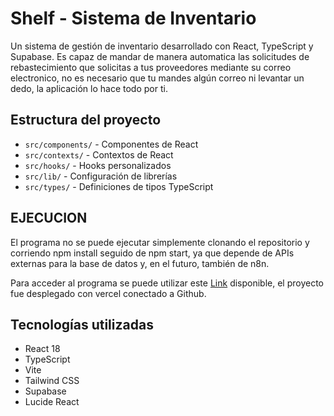 # Shelf - Sistema de Inventario

Un sistema de gestión de inventario desarrollado con React, TypeScript y Supabase.
Es capaz de mandar de manera automatica las solicitudes de rebastecimiento que solicitas a tus proveedores mediante su correo electronico, no es necesario que tu mandes algún correo ni levantar un dedo, la aplicación lo hace todo por ti.

## Estructura del proyecto

- `src/components/` - Componentes de React
- `src/contexts/` - Contextos de React
- `src/hooks/` - Hooks personalizados
- `src/lib/` - Configuración de librerías
- `src/types/` - Definiciones de tipos TypeScript
## EJECUCION

El programa no se puede ejecutar simplemente clonando el repositorio y corriendo npm install seguido de npm start, ya que depende de APIs externas para la base de datos y, en el futuro, también de n8n.

Para acceder al programa se puede utilizar este [Link](https://shelf-sooty.vercel.app/) disponible, el proyecto fue desplegado con vercel conectado a Github.

## Tecnologías utilizadas

- React 18
- TypeScript
- Vite
- Tailwind CSS
- Supabase
- Lucide React
